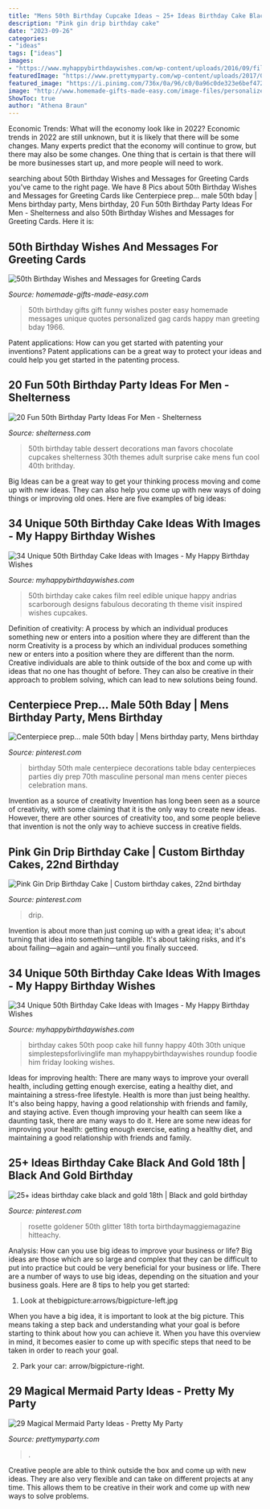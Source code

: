 ```yaml
---
title: "Mens 50th Birthday Cupcake Ideas ~ 25+ Ideas Birthday Cake Black And Gold 18th"
description: "Pink gin drip birthday cake"
date: "2023-09-26"
categories:
- "ideas"
tags: ["ideas"]
images:
- "https://www.myhappybirthdaywishes.com/wp-content/uploads/2016/09/film-reel-50th-birthday-cakes.jpg"
featuredImage: "https://www.prettymyparty.com/wp-content/uploads/2017/07/mermaid-party-ideas-cupcake.jpg"
featured_image: "https://i.pinimg.com/736x/0a/96/c0/0a96c0de323e6bef472a6536b5beb95e.jpg"
image: "http://www.homemade-gifts-made-easy.com/image-files/personalized-50th-birthday-poster-men-1966-800x932.jpg"
ShowToc: true
author: "Athena Braun"
---
```



Economic Trends: What will the economy look like in 2022?
Economic trends in 2022 are still unknown, but it is likely that there will be some changes. Many experts predict that the economy will continue to grow, but there may also be some changes. One thing that is certain is that there will be more businesses start up, and more people will need to work.

	

		
searching about 50th Birthday Wishes and Messages for Greeting Cards you've came to the right page. We have 8 Pics about 50th Birthday Wishes and Messages for Greeting Cards like Centerpiece prep... male 50th bday | Mens birthday party, Mens birthday, 20 Fun 50th Birthday Party Ideas For Men - Shelterness and also 50th Birthday Wishes and Messages for Greeting Cards. Here it is:
		
    
## 50th Birthday Wishes And Messages For Greeting Cards

<img loading=lazy src="http://www.homemade-gifts-made-easy.com/image-files/personalized-50th-birthday-poster-men-1966-800x932.jpg" onerror="this.onerror=null;this.src='https://tse2.mm.bing.net/th?id=OIP.IkN7fR0E0I6M5VlKfOKSmAHaIo&amp;pid=15.1';" alt="50th Birthday Wishes and Messages for Greeting Cards">

_Source: homemade-gifts-made-easy.com_

>50th birthday gifts gift funny wishes poster easy homemade messages unique quotes personalized gag cards happy man greeting bday 1966. 

	

Patent applications: How can you get started with patenting your inventions?
Patent applications can be a great way to protect your ideas and could help you get started in the patenting process.

    
## 20 Fun 50th Birthday Party Ideas For Men - Shelterness

<img loading=lazy src="https://i.shelterness.com/2017/02/09-dessert-table-for-a-mans-brithday-party.jpg" onerror="this.onerror=null;this.src='https://tse4.mm.bing.net/th?id=OIP.8zn7iuq0mKAK4yd5gWlKcQHaLH&amp;pid=15.1';" alt="20 Fun 50th Birthday Party Ideas For Men - Shelterness">

_Source: shelterness.com_

>50th birthday table dessert decorations man favors chocolate cupcakes shelterness 30th themes adult surprise cake mens fun cool 40th brithday. 

	

Big Ideas can be a great way to get your thinking process moving and come up with new ideas. They can also help you come up with new ways of doing things or improving old ones. Here are five examples of big ideas: 

    
## 34 Unique 50th Birthday Cake Ideas With Images - My Happy Birthday Wishes

<img loading=lazy src="https://www.myhappybirthdaywishes.com/wp-content/uploads/2016/09/film-reel-50th-birthday-cakes.jpg" onerror="this.onerror=null;this.src='https://tse3.mm.bing.net/th?id=OIP.Ye_YtOz9iWHMxOSRdnx9yQHaJ6&amp;pid=15.1';" alt="34 Unique 50th Birthday Cake Ideas with Images - My Happy Birthday Wishes">

_Source: myhappybirthdaywishes.com_

>50th birthday cake cakes film reel edible unique happy andrias scarborough designs fabulous decorating th theme visit inspired wishes cupcakes. 

	

Definition of creativity: A process by which an individual produces something new or enters into a position where they are different than the norm
Creativity is a process by which an individual produces something new or enters into a position where they are different than the norm. Creative individuals are able to think outside of the box and come up with ideas that no one has thought of before. They can also be creative in their approach to problem solving, which can lead to new solutions being found.

    
## Centerpiece Prep... Male 50th Bday | Mens Birthday Party, Mens Birthday

<img loading=lazy src="https://i.pinimg.com/736x/f2/a7/e4/f2a7e448917930d4d0ff013733b3f86a--male-birthday-th-birthday.jpg" onerror="this.onerror=null;this.src='https://tse3.mm.bing.net/th?id=OIP.NQGat8kOUMqE3VlSKk-AOQAAAA&amp;pid=15.1';" alt="Centerpiece prep... male 50th bday | Mens birthday party, Mens birthday">

_Source: pinterest.com_

>birthday 50th male centerpiece decorations table bday centerpieces parties diy prep 70th masculine personal man mens center pieces celebration mans. 

	

Invention as a source of creativity
Invention has long been seen as a source of creativity, with some claiming that it is the only way to create new ideas. However, there are other sources of creativity too, and some people believe that invention is not the only way to achieve success in creative fields.

    
## Pink Gin Drip Birthday Cake | Custom Birthday Cakes, 22nd Birthday

<img loading=lazy src="https://i.pinimg.com/736x/ee/ff/c5/eeffc56dfc0feb97e306afbb7641ae1e.jpg" onerror="this.onerror=null;this.src='https://tse2.mm.bing.net/th?id=OIP.A6EMGN_mWSU_fAPKMHhqeAHaMG&amp;pid=15.1';" alt="Pink Gin Drip Birthday Cake | Custom birthday cakes, 22nd birthday">

_Source: pinterest.com_

>drip. 

	

Invention is about more than just coming up with a great idea; it's about turning that idea into something tangible. It's about taking risks, and it's about failing—again and again—until you finally succeed.

    
## 34 Unique 50th Birthday Cake Ideas With Images - My Happy Birthday Wishes

<img loading=lazy src="https://www.myhappybirthdaywishes.com/wp-content/uploads/2016/09/poop-50th-birthday-cakes-for-men.jpg" onerror="this.onerror=null;this.src='https://tse4.mm.bing.net/th?id=OIP.xMkp6_iBoAMuB7lp4HfQTgHaNd&amp;pid=15.1';" alt="34 Unique 50th Birthday Cake Ideas with Images - My Happy Birthday Wishes">

_Source: myhappybirthdaywishes.com_

>birthday cakes 50th poop cake hill funny happy 40th 30th unique simplestepsforlivinglife man myhappybirthdaywishes roundup foodie him friday looking wishes. 

	

Ideas for improving health: There are many ways to improve your overall health, including getting enough exercise, eating a healthy diet, and maintaining a stress-free lifestyle.
Health is more than just being healthy. It's also being happy, having a good relationship with friends and family, and staying active. Even though improving your health can seem like a daunting task, there are many ways to do it. Here are some new ideas for improving your health: getting enough exercise, eating a healthy diet, and maintaining a good relationship with friends and family.

    
## 25+ Ideas Birthday Cake Black And Gold 18th | Black And Gold Birthday

<img loading=lazy src="https://i.pinimg.com/736x/0a/96/c0/0a96c0de323e6bef472a6536b5beb95e.jpg" onerror="this.onerror=null;this.src='https://tse4.mm.bing.net/th?id=OIP.jyTGaFP7AGqsXVjtEK4AlgAAAA&amp;pid=15.1';" alt="25+ ideas birthday cake black and gold 18th | Black and gold birthday">

_Source: pinterest.com_

>rosette goldener 50th glitter 18th torta birthdaymaggiemagazine hitteachy. 

	

Analysis: How can you use big ideas to improve your business or life?
Big ideas are those which are so large and complex that they can be difficult to put into practice but could be very beneficial for your business or life. There are a number of ways to use big ideas, depending on the situation and your business goals. Here are 8 tips to help you get started:
1. Look at thebigpicture:arrows/bigpicture-left.jpg

When you have a big idea, it is important to look at the big picture. This means taking a step back and understanding what your goal is before starting to think about how you can achieve it. When you have this overview in mind, it becomes easier to come up with specific steps that need to be taken in order to reach your goal.

2. Park your car: arrow/bigpicture-right.

    
## 29 Magical Mermaid Party Ideas - Pretty My Party

<img loading=lazy src="https://www.prettymyparty.com/wp-content/uploads/2017/07/mermaid-party-ideas-cupcake.jpg" onerror="this.onerror=null;this.src='https://tse2.mm.bing.net/th?id=OIP.CWmFeZGVUqSqYV-bJBXUogAAAA&amp;pid=15.1';" alt="29 Magical Mermaid Party Ideas - Pretty My Party">

_Source: prettymyparty.com_

>. 

	

Creative people are able to think outside the box and come up with new ideas. They are also very flexible and can take on different projects at any time. This allows them to be creative in their work and come up with new ways to solve problems.

